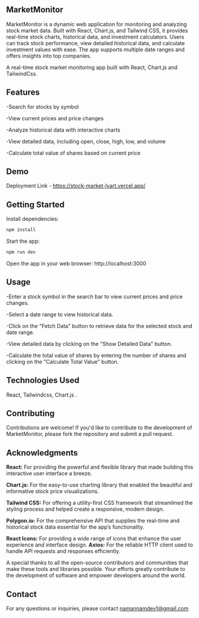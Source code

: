 ## MarketMonitor
MarketMonitor is a dynamic web application for monitoring and analyzing stock market data. Built with React, Chart.js, and Tailwind CSS, it provides real-time stock charts, historical data, and investment calculators. Users can track stock performance, view detailed historical data, and calculate investment values with ease. The app supports multiple date ranges and offers insights into top companies.

A real-time stock market monitoring app built with React, Chart.js and TailwindCss.



## Features
-Search for stocks by symbol

-View current prices and price changes

-Analyze historical data with interactive charts

-View detailed data, including open, close, high, low, and volume

-Calculate total value of shares based on current price

## Demo
Deployment Link - https://stock-market-lyart.vercel.app/

## Getting Started

Install dependencies: 
```bash
npm install
```

Start the app: 
```bash
npm run dev
```

Open the app in your web browser: http://localhost:3000

## Usage
-Enter a stock symbol in the search bar to view current prices and price changes.

-Select a date range to view historical data.

-Click on the "Fetch Data" button to retrieve data for the selected stock and date range.

-View detailed data by clicking on the "Show Detailed Data" button.

-Calculate the total value of shares by entering the number of shares and clicking on the "Calculate Total Value" button.

## Technologies Used
React, Tailwindcss, Chart.js .

## Contributing
Contributions are welcome! If you'd like to contribute to the development of MarketMonitor, please fork the repository and submit a pull request.

## Acknowledgments
**React:** For providing the powerful and flexible library that made building this interactive user interface a breeze.

**Chart.js:** For the easy-to-use charting library that enabled the beautiful and informative stock price visualizations.

**Tailwind CSS:** For offering a utility-first CSS framework that streamlined the styling process and helped create a responsive, modern design.

**Polygon.io:** For the comprehensive API that supplies the real-time and historical stock data essential for the app’s functionality.

**React Icons:** For providing a wide range of icons that enhance the user experience and interface design.
**Axios:** For the reliable HTTP client used to handle API requests and responses efficiently.

A special thanks to all the open-source contributors and communities that make these tools and libraries possible. Your efforts greatly contribute to the development of software and empower developers around the world.

## Contact
For any questions or inquiries, please contact namannamdev1@gmail.com
